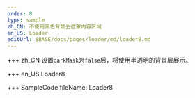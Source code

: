 ```yaml
--- 
order: 8
type: sample
zh_CN: 不使用黑色背景去遮罩内容区域
en_US: Loader
editUrl: $BASE/docs/pages/loader/md/loader8.md
---
```


+++ zh_CN
设置<Code>darkMask</Code>为<Code>false</Code>后，将使用半透明的背景层展示。
    
+++ en_US
Loader8

+++ SampleCode
fileName: Loader8
